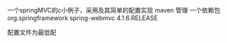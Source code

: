 

一个springMVC的c小例子，采用及其简单的配置实现
maven 管理  一个依赖包 
<dependency>
            <groupId>org.springframework</groupId>
            <artifactId>spring-webmvc</artifactId>
            <version>4.1.6.RELEASE</version>
        </dependency>
        
配置文件为最低配
